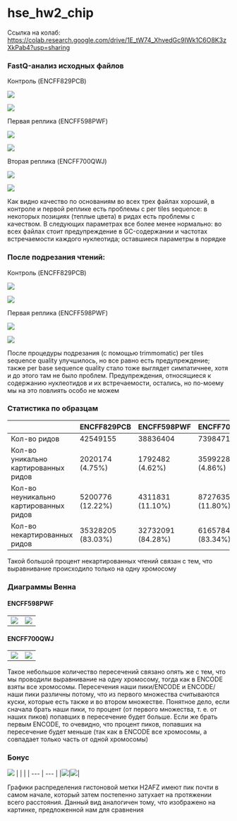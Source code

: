 # hse_hw2_chip

Ссылка на колаб: https://colab.research.google.com/drive/1E_tW74_XhvedGc9IWk1C6O8K3zXkPab4?usp=sharing

### FastQ-анализ исходных файлов

Контроль (ENCFF829PCB)

![](https://github.com/kolbunovaa/images/blob/main/PCB1.png)

![](https://github.com/kolbunovaa/images/blob/main/PCB2.png)

Первая реплика (ENCFF598PWF)

![](https://github.com/kolbunovaa/images/blob/main/PWF1.png)

![](https://github.com/kolbunovaa/images/blob/main/PWF2.png)

Вторая реплика (ENCFF700QWJ)

![](https://github.com/kolbunovaa/images/blob/main/QWJ1.png)

![](https://github.com/kolbunovaa/images/blob/main/QWJ2.png)

Как видно качество по основаниям во всех трех файлах хороший, в контроле и первой реплике есть проблемы с per tiles sequence: в некоторых позициях (теплые цвета) в ридах есть проблемы с качеством. В следующих параметрах все более менее нормально: во всех файлах стоит предупреждение в GC-содержании и частотах встречаемости каждого нуклеотида; оставшиеся параметры в порядке

### После подрезания чтений:
Контроль (ENCFF829PCB)

![](https://github.com/kolbunovaa/images/blob/main/PCB_trimm1.png)

![](https://github.com/kolbunovaa/images/blob/main/PCB_trimm2.png)

Первая реплика (ENCFF598PWF)

![](https://github.com/kolbunovaa/images/blob/main/PWF_trimm1.png)

![](https://github.com/kolbunovaa/images/blob/main/PWF_trimm2.png)

После процедуры подрезания (с помощью trimmomatic) per tiles sequence quality улучшилось, но все равно есть предупреждение; также рer base sequence quality стало тоже выглядет симпатичнее, хотя и до этого там не было проблем. Предупреждения, относящиеся к содержанию нуклеотидов и их встречаемости, остались, но по-моему мы на это повлиять особо не можем

### Статистика по образцам
|  | ENCFF829PCB | ENCFF598PWF | ENCFF700QWJ |
| --- | --- | --- | --- |
|Кол-во ридов |42549155|38836404|73984712|
|Кол-во уникально картированных ридов|2020174 (4.75%)|1792482 (4.62%)|3599228 (4.86%)|
|Кол-во неуникально картированных ридов|5200776 (12.22%)|4311831 (11.10%)|8727635 (11.80%)|
|Кол-во некартированных ридов|35328205 (83.03%)|32732091 (84.28%) |61657849 (83.34%) |

Такой большой процент некартированных чтений связан с тем, что выравнивание происходило только на одну хромосому

### Диаграммы Венна
#### ENCFF598PWF
|  |  |
| --- | --- |
|![](https://github.com/kolbunovaa/images/blob/main/PWF_peak1.png)|![](https://github.com/kolbunovaa/images/blob/main/PWF_peak2.png)|

#### ENCFF700QWJ
|  |  |
| --- | --- |
|![](https://github.com/kolbunovaa/images/blob/main/QWJ_peak1.png)|![](https://github.com/kolbunovaa/images/blob/main/QWJ_peak2.png)|

Такое небольшое количество пересечений связано опять же с тем, что мы проводили выравнивание на одну хромосому, тогда как в ENCODE взяты все хромосомы. Пересечения наши пики/ENCODE и ENCODE/наши пики различны потому, что из первого множества считываются куски, которые есть также и во втором множестве. Понятное дело, если сначала брать наши пики, то процент (от первого множества, т. е. от наших пиков) попавших в пересечение будет больше. Если же брать первым ENCODE, то очевидно, что процент пиков, попавших на пересечение будет меньше (так как в ENCODE все хромосомы, а совпадает только часть от одной хромосомы)

### Бонус
![](https://github.com/kolbunovaa/images/blob/main/h2afz.png)
|  |  |
| --- | --- |
|![](https://github.com/kolbunovaa/images/blob/main/result.png)|![](https://github.com/kolbunovaa/images/blob/main/result2.png)|

Графики распределения гистоновой метки H2AFZ имеют пик почти в самом начале, который затем постепенно затухает на протяжении всего расстояния. Данный вид аналогичен тому, что изображено на картинке, предложенной нам для сравнения


